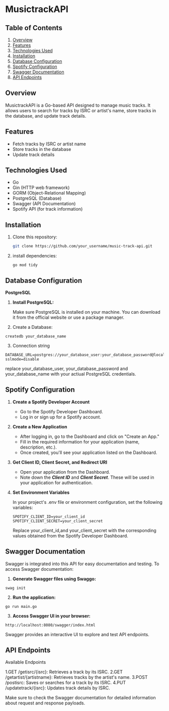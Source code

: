 # MusictrackAPI

## Table of Contents
1. [Overview](#overview)
2. [Features](#features)
3. [Technologies Used](#technologies-used)
4. [Installation](#installation)
5. [Database Configuration](#database-configuration)
6. [Spotify Configuration](#spotify-configuration)
7. [Swagger Documentation](#swagger-documentation)
8. [API Endpoints](#api-endpoints)



## Overview

MusictrackAPI is a Go-based API designed to manage music tracks. It allows users to search for tracks by ISRC or artist's name, store tracks in the database, and update track details.

## Features

- Fetch tracks by ISRC or artist name
- Store tracks in the database
- Update track details

## Technologies Used

- Go
- Gin (HTTP web framework)
- GORM (Object-Relational Mapping)
- PostgreSQL (Database)
- Swagger (API Documentation)
- Spotify API (for track information)

## Installation

1. Clone this repository:

   ```bash
   git clone https://github.com/your_username/music-track-api.git
   

2. install dependencies:

   ```go mod tidy```


## Database Configuration
  
**PostgreSQL**

1. **Install PostgreSQL:**


   Make sure PostgreSQL is installed on your machine. You can download it from the official website or use a package manager.


2. Create a Database:

```
createdb your_database_name
```
3. Connection string

```
DATABASE_URL=postgres://your_database_user:your_database_password@localhost:5432/your_database_name?sslmode=disable
```
replace your_database_user, your_database_password and your_database_name with your actiual PostgreSQL credentials.
  

## Spotify Configuration

1. **Create a Spotify Developer Account**

    - Go to the Spotify Developer Dashboard.
    - Log in or sign up for a Spotify account.
  
2. **Create a New Application**

    - After logging in, go to the Dashboard and click on "Create an App."
    - Fill in the required information for your application (name, description, etc.).
    - Once created, you'll see your application listed on the Dashboard.
      
3. **Get Client ID, Client Secret, and Redirect URI**

    - Open your application from the Dashboard.
    - Note down the ***Client ID*** and ***Client Secret***. These will be used in your application for authentication.
    

4. **Set Environment Variables**

    In your project's .env file or environment configuration, set the following variables:

      
   ```
   SPOTIFY_CLIENT_ID=your_client_id
   SPOTIFY_CLIENT_SECRET=your_client_secret
   ```

   Replace your_client_id,and  your_client_secret with the corresponding values obtained from the Spotify Developer 
   Dashboard.

## Swagger Documentation

Swagger is integrated into this API for easy documentation and testing. To access Swagger documentation:

1. **Generate Swagger files using Swaggo:**

```
swag init
```

2. **Run the application:**
  
  ```
go run main.go

```

3. **Access Swagger UI in your browser:**

 ```
http://localhost:8080/swagger/index.html
```

 Swagger provides an interactive UI to explore and test API endpoints.


## API Endpoints

Available Endpoints

  1.GET /getisrc/{isrc}: Retrieves a track by its ISRC.
  2.GET /getartist/{artistname}: Retrieves tracks by the artist's name.
  3.POST /postisrc: Saves or searches for a track by its ISRC.
  4.PUT /updatetrack/{isrc}: Updates track details by ISRC.

  Make sure to check the Swagger documentation for detailed information about request and response payloads.
